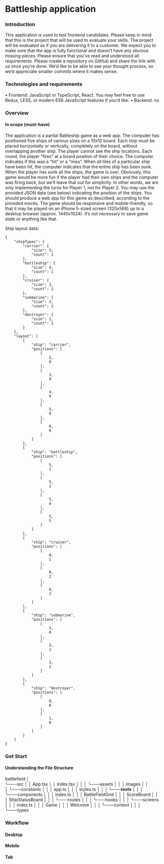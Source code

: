 # Battleship application

### Introduction

This application is used to test frontend candidates. Please keep in mind that this is the project that will be used to evaluate your skills. The project will be evaluated as if you are delivering it to a customer. We expect you to make sure that the app is fully functional and doesn’t have any obvious missing pieces. Please ensure that you’ve read and understood all requirements.
Please create a repository on GitHub and share the link with us once you’re done. We’d like to be able to see your thought process, so we’d appreciate smaller commits where it makes sense.

### Technologies and requirements

• Frontend: JavaScript or TypeScript, React. You may feel free to use Redux, LESS, or modern ES6 JavaScript features if you’d like.
• Backend: no

### Overview

#### In scope (must-have)

The application is a partial Battleship game as a web app. The computer has positioned five ships of various sizes on a 10x10 board. Each ship must be placed horizontally or vertically, completely on the board, without overlapping another ship. The player cannot see the ship locations. Each round, the player “fires” at a board position of their choice. The computer indicates if this was a “hit” or a “miss”. When all tiles of a particular ship have been hit, the computer indicates that the entire ship has been sunk. When the player has sunk all the ships, the game is over. Obviously, this game would be more fun if the player had their own ships and the computer was firing back, but we’ll leave that out for simplicity. In other words, we are only implementing the turns for Player 1, not for Player 2. You may use the provided JSON data (see below) indicating the position of the ships. You should produce a web app for this game as described, according to the provided mocks. The game should be responsive and mobile-friendly, so that it may be played on an iPhone 5-sized screen (320x568) up to a desktop browser (approx. 1440x1024). It’s not necessary to save game state or anything like that.

Ship layout data:

```
{
    "shipTypes": {
        "carrier": {
            "size": 5,
            "count": 1
        },
        "battleship": {
            "size": 4,
            "count": 1
        },
        "cruiser": {
            "size": 3,
            "count": 1
        },
        "submarine": {
            "size": 3,
            "count": 1
        },
        "destroyer": {
            "size": 2,
            "count": 1
        }
    },
    "layout": [
        {
            "ship": "carrier",
            "positions": [
                [
                    2,
                    9
                ],
                [
                    3,
                    9
                ],
                [
                    4,
                    9
                ],
                [
                    5,
                    9
                ],
                [
                    6,
                    9
                ]
            ]
        },
        {
            "ship": "battleship",
            "positions": [
                [
                    5,
                    2
                ],
                [
                    5,
                    3
                ],
                [
                    5,
                    4
                ],
                [
                    5,
                    5
                ]
            ]
        },
        {
            "ship": "cruiser",
            "positions": [
                [
                    8,
                    1
                ],
                [
                    8,
                    2
                ],
                [
                    8,
                    3
                ]
            ]
        },
        {
            "ship": "submarine",
            "positions": [
                [
                    3,
                    0
                ],
                [
                    3,
                    1
                ],
                [
                    3,
                    2
                ]
            ]
        },
        {
            "ship": "destroyer",
            "positions": [
                [
                    0,
                    0
                ],
                [
                    1,
                    0
                ]
            ]
        }
    ]
}
```

### Get Start

#### Understanding the File Structure

battlefield
│  
└───src
│ │ App.tsx
│ │ index.tsx
│ │
│ └───assets
│ │ │ images
│ │  
│ └───constants
│ │ │ app.ts
│ │ │ styles.ts
│ │
│ └───**tests**
│ │
│ └───components
│ │ │ index.ts
│ │ │ BattleFieldGrid
│ │ │ ScoreBoard
│ │ │ ShipStatusBoard
│ │
│ └───routes
│ │
│ └───hooks
│ │
│ └───screens
│ │ │ index.ts
│ │ │ Game
│ │ │ Welcome
│ │
│ └───context
│ │
│ └───types

### Workflow

#### Desktop

#### Mobile

#### Tab
